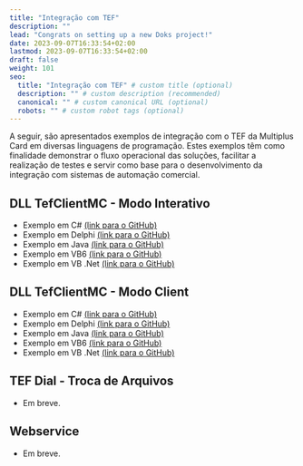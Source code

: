 ```yaml
---
title: "Integração com TEF"
description: ""
lead: "Congrats on setting up a new Doks project!"
date: 2023-09-07T16:33:54+02:00
lastmod: 2023-09-07T16:33:54+02:00
draft: false
weight: 101
seo:
  title: "Integração com TEF" # custom title (optional)
  description: "" # custom description (recommended)
  canonical: "" # custom canonical URL (optional)
  robots: "" # custom robot tags (optional)
---
```


A seguir, são apresentados exemplos de integração com o TEF da Multiplus Card em diversas linguagens de programação. Estes exemplos têm como finalidade demonstrar o fluxo operacional das soluções, facilitar a realização de testes e servir como base para o desenvolvimento da integração com sistemas de automação comercial.

## DLL TefClientMC - Modo Interativo

- Exemplo em C# <a href="https://github.com/multipluscard/CSharp-TefClientMC-Transparente" target="_blank" rel="noopener noreferrer">(link para o GitHub)</a>
- Exemplo em Delphi <a href="https://github.com/multipluscard/Delphi-TefClientMC-Transparente" target="_blank" rel="noopener noreferrer">(link para o GitHub)</a>
- Exemplo em Java <a href="https://github.com/multipluscard/Java-TefClientMC-Transparente" target="_blank" rel="noopener noreferrer">(link para o GitHub)</a>
- Exemplo em VB6 <a href="https://github.com/multipluscard/VB6-TefClientMC-Transparente" target="_blank" rel="noopener noreferrer">(link para o GitHub)</a>
- Exemplo em VB .Net <a href="https://github.com/multipluscard/VbNet-TefClientMC-Transparente" target="_blank" rel="noopener noreferrer">(link para o GitHub)</a>

## DLL TefClientMC - Modo Client

- Exemplo em C# <a href="https://github.com/multipluscard/CSharp-TefClientMC" target="_blank" rel="noopener noreferrer">(link para o GitHub)</a>
- Exemplo em Delphi <a href="https://github.com/multipluscard/Delphi-TefClientMC" target="_blank" rel="noopener noreferrer">(link para o GitHub)</a>
- Exemplo em Java <a href="https://github.com/multipluscard/Java-TefClientMC" target="_blank" rel="noopener noreferrer">(link para o GitHub)</a>
- Exemplo em VB6 <a href="https://github.com/multipluscard/VB6-TefClientMC" target="_blank" rel="noopener noreferrer">(link para o GitHub)</a>
- Exemplo em VB .Net <a href="https://github.com/multipluscard/VbNet-TefClientMC" target="_blank" rel="noopener noreferrer">(link para o GitHub)</a>

## TEF Dial - Troca de Arquivos

- Em breve.

## Webservice

- Em breve.
